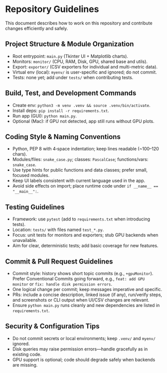 # Repository Guidelines

This document describes how to work on this repository and contribute changes efficiently and safely.

## Project Structure & Module Organization
- Root entrypoint: `main.py` (Tkinter UI + Matplotlib charts).
- Monitors: `monitor/` (CPU, RAM, Disk, GPU, shared base and utils).
- Export: `exporter/` (CSV exporters for individual and multi-metric data).
- Virtual env (local): `myenv/` is user-specific and ignored; do not commit.
- Tests: none yet; add under `tests/` when contributing tests.

## Build, Test, and Development Commands
- Create env: `python3 -m venv .venv && source .venv/bin/activate`.
- Install deps: `pip install -r requirements.txt`.
- Run app (GUI): `python main.py`.
- Optional (Mac): if GPU not detected, app still runs without GPU plots.

## Coding Style & Naming Conventions
- Python, PEP 8 with 4‑space indentation; keep lines readable (~100–120 chars).
- Modules/files: `snake_case.py`; classes: `PascalCase`; functions/vars: `snake_case`.
- Use type hints for public functions and data classes; prefer small, focused modules.
- Keep UI labels consistent with current language used in the app.
- Avoid side effects on import; place runtime code under `if __name__ == "__main__":`.

## Testing Guidelines
- Framework: use `pytest` (add to `requirements.txt` when introducing tests).
- Location: `tests/` with files named `test_*.py`.
- Focus: unit tests for monitors and exporters; stub GPU backends when unavailable.
- Aim for clear, deterministic tests; add basic coverage for new features.

## Commit & Pull Request Guidelines
- Commit style: history shows short topic commits (e.g., `+gpuMonitor`). Prefer Conventional Commits going forward, e.g., `feat: add GPU monitor` or `fix: handle disk permission errors`.
- One logical change per commit; keep messages imperative and specific.
- PRs: include a concise description, linked issue (if any), run/verify steps, and screenshots or CLI output when UI/CSV changes are relevant.
- Ensure `python main.py` runs cleanly and new dependencies are listed in `requirements.txt`.

## Security & Configuration Tips
- Do not commit secrets or local environments; keep `.venv/` and `myenv/` ignored.
- Disk queries may raise permission errors—handle gracefully as in existing code.
- GPU support is optional; code should degrade safely when backends are missing.
